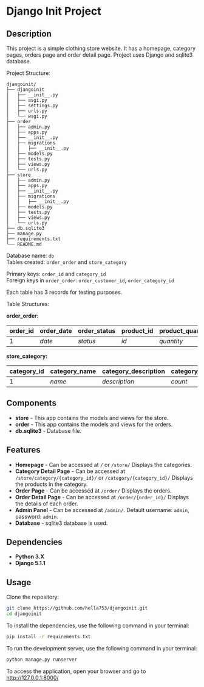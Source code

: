 # Django Init Project

## Description
This project is a simple clothing store website. It has a homepage, category pages, orders page and order detail page.
Project uses Django and sqlite3 database.

Project Structure:
```
djangoinit/
├── djangoinit
│   ├── __init__.py
│   ├── asgi.py
│   ├── settings.py
│   ├── urls.py
│   └── wsgi.py
├── order
│   ├── admin.py
│   ├── apps.py
│   ├── __init__.py
│   ├── migrations
│   │   ├── __init__.py
│   ├── models.py
│   ├── tests.py
│   ├── views.py
│   └── urls.py
├── store
│   ├── admin.py
│   ├── apps.py
│   ├── __init__.py
│   ├── migrations
│   │   ├── __init__.py
│   ├── models.py
│   ├── tests.py
│   ├── views.py
│   └── urls.py
├── db.sqlite3
├── manage.py
├── requirements.txt
└── README.md

```

Database name: `db` <br>
Tables created: `order_order` and `store_category`<br>

Primary keys: `order_id` and `category_id` <br>
Foreign keys in `order_order`: `order_customer_id`, `order_category_id`<br>

Each table has 3 records for testing purposes.

Table Structures:

**order_order:**

| order_id | order_date | order_status | product_id     | product_quantity | order_total | order_customer_id | order_address | order_category_id |
|----------|------------|--------------|----------------|------------------|-------------|-------------------|---------------|-------------------|
| 1        | _date_     | _status_     | _id_           |   _quantity_     | _total_     | _customer_id_     | _address_     | _category_id_     |

**store_category:**

| category_id | category_name | category_description | category_product_count | category_image |
|-------------|---------------|----------------------|------------------------|----------------|
| 1           | _name_        | _description_        | _count_                | _url_          |


## **Components** ##
* **store** - This app contains the models and views for the store.
* **order** - This app contains the models and views for the orders.
* **db.sqlite3** - Database file.

## **Features** ##
* **Homepage** - Can be accessed at `/` or `/store/` Displays the categories.
* **Category Detail Page** - Can be accessed at `/store/category/{category_id}/` or `/category/{category_id}/` Displays the products in the category.
* **Order Page** - Can be accessed at `/order/` Displays the orders.
* **Order Detail Page** - Can be accessed at `/order/{order_id}/` Displays the details of each order.
* **Admin Panel** - Can be accessed at `/admin/`. Default username: `admin`, password: `admin`.
* **Database** - sqlite3 database is used.

## Dependencies
* **Python 3.X**
* **Django 5.1.1**

## Usage
Clone the repository:
```bash
git clone https://github.com/hella753/djangoinit.git
cd djangoinit
```
To install the dependencies, use the following command in your terminal:
```bash
pip install -r requirements.txt
```
To run the development server, use the following command in your terminal:
```bash
python manage.py runserver
```
To access the application, open your browser and go to http://127.0.0.1:8000/

